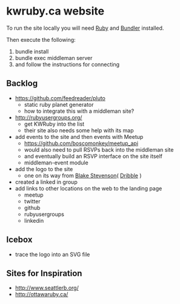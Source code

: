 kwruby.ca website
=================

To run the site locally you will need [Ruby](https://www.ruby-lang.org/en/) and [Bundler](http://bundler.io/) installed.

Then execute the following:

1. bundle install
2. bundle exec middleman server
3. and follow the instructions for connecting

Backlog
-------
* https://github.com/feedreader/pluto
	- static ruby planet generator
	- how to integrate this with a middleman site?
* http://rubyusergroups.org/
	- get KWRuby into the list
	- their site also needs some help with its map
* add events to the site and then events with Meetup
	- https://github.com/boscomonkey/meetup_api
	- would also need to pull RSVPs back into the middleman site
	- and eventually build an RSVP interface on the site itself
	- middleman-event module
* add the logo to the site
	- one on its way from [Blake Stevenson](https://twitter.com/blakestevenson)( [Dribble](http://dribbble.com/blakestevenson) )
* created a linked in group
* add links to other locations on the web to the landing page
	- meetup
	- twitter
	- github
	- rubyusergroups
	- linkedin

Icebox
------
* trace the logo into an SVG file

Sites for Inspiration
---------------------
* http://www.seattlerb.org/
* http://ottawaruby.ca/

